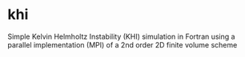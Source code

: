 # khi
Simple Kelvin Helmholtz Instability (KHI) simulation in Fortran using a parallel implementation (MPI) of a 2nd order 2D finite volume scheme
